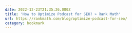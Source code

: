 ```yaml
---
date: 2022-12-23T21:35:26.000Z
title: 'How to Optimize Podcast for SEO? » Rank Math'
url: https://rankmath.com/blog/optimize-podcast-for-seo/
category: bookmark
---
```

